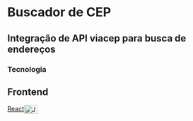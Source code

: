 
# Buscador de CEP
## Integração de API viacep para busca de endereços
### Tecnologia

## Frontend
<a href="https://www.javascript.com/">React</a><img align="center" alt="JavaScript" height="20" width="30" src="https://cdn.jsdelivr.net/gh/devicons/devicon@latest/icons/react/react-original.svg">
